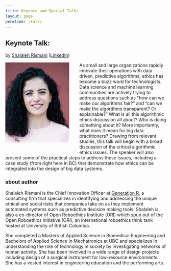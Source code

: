 ```yaml
---
title: Keynote and Special Talks
layout: page
permlink: /talk/
---
```


## Keynote Talk: 

by [Shalaleh Rismani](http://www.shalalehrismani.com) ([LinkedIn](https://www.linkedin.com/in/shalalehrismani/))

<img src="rismani.jpg" style="width:200px; margin-right: 2rem; margin-bottom: 2rem; float: left;" />

As small and large organizations rapidly innovate their operations with data-driven, predictive algorithms, ethics has become a buzz word for technologists. Data science and machine learning communities are actively trying to address questions such as “how can we make our algorithms fair?” and “can we make the algorithms transparent? Or explainable?” What is all this algorithmic ethics discussion all about? Who is doing something about it? More importantly, what does it mean for big data practitioners? 
Drawing from relevant studies, this talk will begin with a broad discussion of the critical algorithmic ethics issues. The speaker will also present some of the practical steps to address these issues, including a case study (from right here in BC) that demonstrate how ethics can be integrated into the design of big data systems.

### about author

Shalaleh Rismani is the Chief Innovation Officer at [Generation R](http://www.genr.ca), a consulting firm that specializes in identifying and addressing the unique ethical and social risks that companies take on as they implement automated systems such as predictive decision making tools. Shalaleh is also a co-director of Open Roboethics Institute (ORI) which spun out of the Open Roboethics initiative (ORi), an international roboethics think tank hosted at University of British Columbia.

She completed a Masters of Applied Science in Biomedical Engineering and Bachelors of Applied Science in Mechatronics at UBC and specializes in understanding the role of technology in society by investigating networks of human activity. She has been involved in a wide range of design projects including design of a surgical instrument for low-resource environments. She has a vested interest in engineering education and the performing arts.

<!--
## Special Talk: 
{:style="clear: both"}
-->